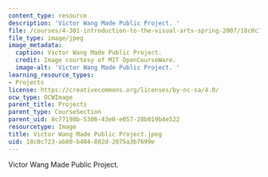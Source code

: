 ```yaml
---
content_type: resource
description: 'Victor Wang Made Public Project. '
file: /courses/4-301-introduction-to-the-visual-arts-spring-2007/18c0c723ab80b404802d2075a3b7699e_VictorWangMadePublicProject.jpeg
file_type: image/jpeg
image_metadata:
  caption: Victor Wang Made Public Project.
  credit: Image courtesy of MIT OpenCourseWare.
  image-alt: 'Victor Wang Made Public Project. '
learning_resource_types:
- Projects
license: https://creativecommons.org/licenses/by-nc-sa/4.0/
ocw_type: OCWImage
parent_title: Projects
parent_type: CourseSection
parent_uid: 8c77198b-5306-43e0-e057-28b019b4e522
resourcetype: Image
title: Victor Wang Made Public Project.jpeg
uid: 18c0c723-ab80-b404-802d-2075a3b7699e
---
```

Victor Wang Made Public Project. 